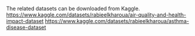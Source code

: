 The related datasets can be downloaded from Kaggle.
https://www.kaggle.com/datasets/rabieelkharoua/air-quality-and-health-impact-dataset
https://www.kaggle.com/datasets/rabieelkharoua/asthma-disease-dataset

